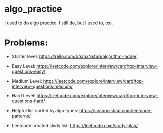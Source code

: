 # algo_practice
I used to do algo practice. I still do, but I used to, too.

# Problems:
- Starter level: https://trello.com/b/smxNsfu6/algorithm-ladder
- Easy Level: https://leetcode.com/explore/interview/card/top-interview-questions-easy/
- Medium Level: https://leetcode.com/explore/interview/card/top-interview-questions-medium/
- Hard Level: https://leetcode.com/explore/interview/card/top-interview-questions-hard/

- Helpful list sorted by algo types: https://seanprashad.com/leetcode-patterns/
- Leetcode created study list: https://leetcode.com/study-plan/